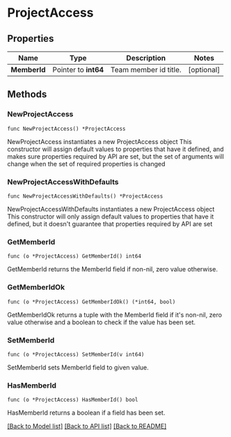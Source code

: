 # ProjectAccess

## Properties

Name | Type | Description | Notes
------------ | ------------- | ------------- | -------------
**MemberId** | Pointer to **int64** | Team member id title. | [optional] 

## Methods

### NewProjectAccess

`func NewProjectAccess() *ProjectAccess`

NewProjectAccess instantiates a new ProjectAccess object
This constructor will assign default values to properties that have it defined,
and makes sure properties required by API are set, but the set of arguments
will change when the set of required properties is changed

### NewProjectAccessWithDefaults

`func NewProjectAccessWithDefaults() *ProjectAccess`

NewProjectAccessWithDefaults instantiates a new ProjectAccess object
This constructor will only assign default values to properties that have it defined,
but it doesn't guarantee that properties required by API are set

### GetMemberId

`func (o *ProjectAccess) GetMemberId() int64`

GetMemberId returns the MemberId field if non-nil, zero value otherwise.

### GetMemberIdOk

`func (o *ProjectAccess) GetMemberIdOk() (*int64, bool)`

GetMemberIdOk returns a tuple with the MemberId field if it's non-nil, zero value otherwise
and a boolean to check if the value has been set.

### SetMemberId

`func (o *ProjectAccess) SetMemberId(v int64)`

SetMemberId sets MemberId field to given value.

### HasMemberId

`func (o *ProjectAccess) HasMemberId() bool`

HasMemberId returns a boolean if a field has been set.


[[Back to Model list]](../README.md#documentation-for-models) [[Back to API list]](../README.md#documentation-for-api-endpoints) [[Back to README]](../README.md)


